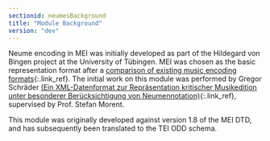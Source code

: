 ```yaml
---
sectionid: neumesBackground
title: "Module Background"
version: "dev"
---
```


Neume encoding in MEI was initially developed as part of the Hildegard von Bingen
project at
the University of Tübingen. MEI was chosen as the basic representation format after
a [comparison of existing
music encoding formats](http://www.dimused.uni-tuebingen.de/tuebingen_phase1_e.php){:.link_ref}. The initial work on this module was performed by Gregor
Schräder [(Ein
XML-Datenformat zur Repräsentation kritischer Musikedition unter besonderer Berücksichtigung
von Neumennotation)](http://www.dimused.uni-tuebingen.de/downloads/studienarbeit.pdf){:.link_ref}, supervised by Prof. Stefan Morent. 

This module was originally developed against version 1.8 of the MEI DTD, and has subsequently
been translated to the TEI ODD schema.

